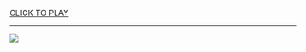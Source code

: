 
<a href="https://premium76.site?title=2_player_games_basketball_unblocked&ref=13M">CLICK TO PLAY</a></h3>
<hr>

<a href="https://premium76.site?title=2_player_games_basketball_unblocked&ref=13M"><img src="https://clearcache.store/games.png"></a>


